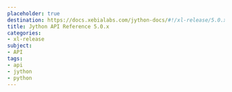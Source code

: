 ```yaml
---
placeholder: true
destination: https://docs.xebialabs.com/jython-docs/#!/xl-release/5.0.x/
title: Jython API Reference 5.0.x
categories: 
- xl-release
subject:
- API
tags:
- api
- jython
- python
---
```


